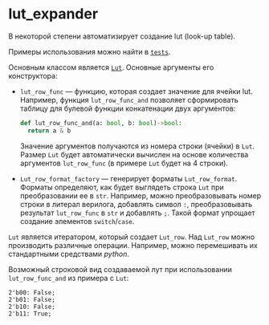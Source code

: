 # lut_expander

В некоторой степени автоматизирует создание lut (look-up table).

Примеры использования можно найти в [`tests`](./project/tests/).

Основным классом является [`Lut`](./project/lut.py#45). Основные аргументы его конструктора:
-   `lut_row_func` &mdash; функцию, которая создает значение для ячейки lut. Например, функция `lut_row_func_and` позволяет сформировать таблицу для булевой функции конкатенации двух аргументов:

    ```python
    def lut_row_func_and(a: bool, b: bool)->bool:
      return a & b
    ```

    Значение аргументов получаются из номера строки (ячейки) в `Lut`. Размер `Lut` будет автоматически вычислен на основе количества аргументов `lut_row_func` (в примере `Lut` будет на 4 строки).

-   `Lut_row_format_factory` &mdash; генерирует форматы `Lut_row_format`. Форматы определяют, как будет выглядеть строка `Lut` при преобразовании ее в `str`. Например, можно преобразовывать номер строки в литерал верилога, добавлять символ `:`, преобразовывать результат `lut_row_func` в `str` и добавлять `;`. Такой формат упрощает создание элементов `switch`/`case`.

`Lut` является итератором, который создает `Lut_row`. Над `Lut_row` можно производить различные операции. Например, можно перемешивать их стандартными средствами *python*.

Возможный строковой вид создаваемой лут при использовании `lut_row_func_and` из примера с `Lut`:

```
2'b00: False;
2'b01: False;
2'b10: False;
2'b11: True;
```
